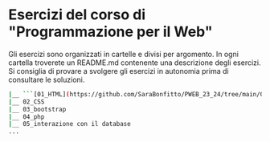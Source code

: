 # Esercizi del corso di "Programmazione per il Web"
Gli esercizi sono organizzati in cartelle e divisi per argomento. 
In ogni cartella troverete un README.md contenente una descrizione degli esercizi.
Si consiglia di provare a svolgere gli esercizi in autonomia prima di consultare le soluzioni.
```bash
|__ ```[01_HTML](https://github.com/SaraBonfitto/PWEB_23_24/tree/main/01_HTML)  ```bash          
|__ 02_CSS			
|__ 03_bootstrap
|__ 04_php
|__ 05_interazione con il database
...
```

